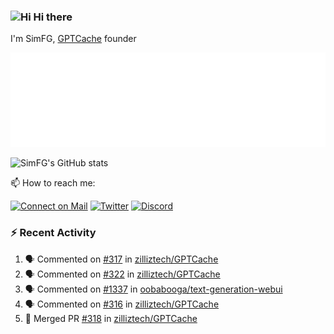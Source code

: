 ### <img src='https://qpluspicture.oss-cn-beijing.aliyuncs.com/6LjjQA/Hi.gif' alt='Hi' width="24"/> Hi there

I'm SimFG, [GPTCache](https://github.com/zilliztech/GPTCache) founder

![Metrics 👋](/metrics.plugin.followup.user.svg)

![SimFG's GitHub stats](https://github-readme-stats.vercel.app/api?username=SimFG&show_icons=true&theme=radical&count_private=true)

📫 How to reach me:

[![Connect on Mail](https://img.shields.io/badge/Ask%20me-anything-1abc9c.svg)](mailto:1142838399@qq.com)
[![Twitter](https://img.shields.io/twitter/follow/FogSim?style=social)](https://twitter.com/FogSim)
[![Discord](https://img.shields.io/discord/1092648432495251507?label=Discord&logo=discord)](https://discord.gg/Q8C6WEjSWV)

### :zap: Recent Activity

<!--START_SECTION:activity-->
1. 🗣 Commented on [#317](https://github.com/zilliztech/GPTCache/issues/317) in [zilliztech/GPTCache](https://github.com/zilliztech/GPTCache)
2. 🗣 Commented on [#322](https://github.com/zilliztech/GPTCache/issues/322) in [zilliztech/GPTCache](https://github.com/zilliztech/GPTCache)
3. 🗣 Commented on [#1337](https://github.com/oobabooga/text-generation-webui/issues/1337) in [oobabooga/text-generation-webui](https://github.com/oobabooga/text-generation-webui)
4. 🗣 Commented on [#316](https://github.com/zilliztech/GPTCache/issues/316) in [zilliztech/GPTCache](https://github.com/zilliztech/GPTCache)
5. 🎉 Merged PR [#318](https://github.com/zilliztech/GPTCache/pull/318) in [zilliztech/GPTCache](https://github.com/zilliztech/GPTCache)
<!--END_SECTION:activity-->

